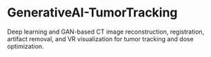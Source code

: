 # GenerativeAI-TumorTracking
Deep learning and GAN-based CT image reconstruction, registration, artifact removal, and VR visualization for tumor tracking and dose optimization.
